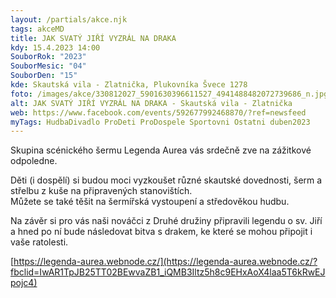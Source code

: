 ```yaml
---
layout: /partials/akce.njk
tags: akceMD
title: JAK SVATÝ JIŘÍ VYZRÁL NA DRAKA
kdy: 15.4.2023 14:00
SouborRok: "2023"
SouborMesic: "04"
SouborDen: "15"
kde: Skautská vila - Zlatnička, Plukovníka Švece 1278
foto: /images/akce/330812027_5901630396611527_4941488482072739686_n.jpg
alt: JAK SVATÝ JIŘÍ VYZRÁL NA DRAKA - Skautská vila - Zlatnička
web: https://www.facebook.com/events/592677992468870/?ref=newsfeed
myTags: HudbaDivadlo ProDeti ProDospele Sportovni Ostatni duben2023
---
```

<!--StartFragment-->

Skupina scénického šermu Legenda Aurea vás srdečně zve na zážitkové odpoledne.

Děti (i dospělí) si budou moci vyzkoušet různé skautské dovednosti, šerm a střelbu z kuše na připravených stanovištích.\
Můžete se také těšit na šermířská vystoupení a středověkou hudbu.

Na závěr si pro vás naši nováčci z Druhé družiny připravili legendu o sv. Jiří a hned po ní bude následovat bitva s drakem, ke které se mohou připojit i vaše ratolesti.

[https://legenda-aurea.webnode.cz/](https://legenda-aurea.webnode.cz/?fbclid=IwAR1TpJB25TT02BEwvaZB1_iQMB3Iltz5h8c9EHxAoX4laa5T6kRwEJpojc4)

<!--EndFragment-->